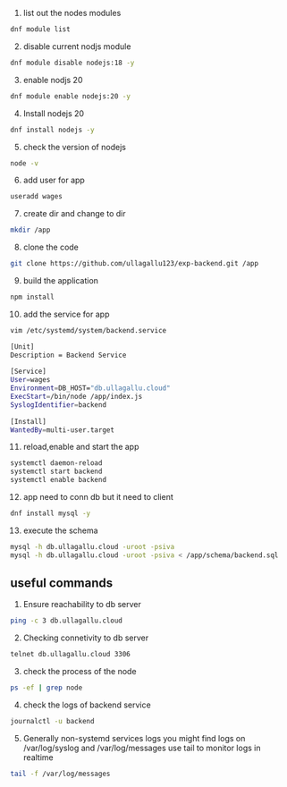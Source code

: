1. list out the nodes modules
```bash
dnf module list
```
2. disable current nodjs module
```bash
dnf module disable nodejs:18 -y
```
3. enable nodjs 20 
```bash
dnf module enable nodejs:20 -y
```
4. Install nodejs 20
```bash
dnf install nodejs -y
```
5. check the version of nodejs
```bash
node -v
```
6. add user for app
```bash
useradd wages
```
7. create dir and change to dir
```bash
mkdir /app
```
8. clone the code
```bash
git clone https://github.com/ullagallu123/exp-backend.git /app
```
9. build the application
```bash
npm install
```
10. add the service for app
```bash
vim /etc/systemd/system/backend.service
```
```bash
[Unit]
Description = Backend Service
    
[Service]
User=wages
Environment=DB_HOST="db.ullagallu.cloud"
ExecStart=/bin/node /app/index.js
SyslogIdentifier=backend
    
[Install]
WantedBy=multi-user.target
```
11. reload,enable and start the app
```bash
systemctl daemon-reload
systemctl start backend
systemctl enable backend
```
12. app need to conn db but it need to client
```bash
dnf install mysql -y
```

13. execute the schema
```bash
mysql -h db.ullagallu.cloud -uroot -psiva
mysql -h db.ullagallu.cloud -uroot -psiva < /app/schema/backend.sql
```

## useful commands
1. Ensure reachability to db server
```bash
ping -c 3 db.ullagallu.cloud
```
2. Checking connetivity to db server
```bash
telnet db.ullagallu.cloud 3306
```
3. check the process of the node
```bash
ps -ef | grep node
```
4. check the logs of backend service
```bash
journalctl -u backend
```
5. Generally non-systemd services logs you might find logs on /var/log/syslog and /var/log/messages use tail to monitor logs in realtime
```bash
tail -f /var/log/messages
```